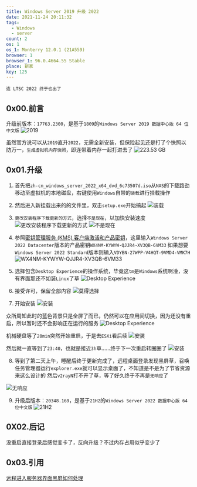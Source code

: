 ```yaml
---
title: Windows Server 2019 升级 2022
date: 2021-11-24 20:11:32
tags:
  - Windows
  - server
count: 2
os: 1
os_1: Monterry 12.0.1 (21A559)
browser: 1
browser_1: 96.0.4664.55 Stable
place: 新家
key: 125
---
```

    连 LTSC 2022 终于也出了
<!-- more -->
## 0x00.前言
升级前版本：`17763.2300`，是基于`1809`的`Windows Server 2019 数据中心版 64 位中文版`
![2019](https://i1.yuangezhizao.cn/macOS/20211124200537.png!webp)

虽然官方说可以从`2019`直升`2022`，无需全新安装，但保险起见还是打了个快照以防万一，`生成虚拟机内存快照`，即连带着内存一起打进去了
![223.53 GB](https://i1.yuangezhizao.cn/macOS/20211124201717.png!webp)

## 0x01.升级
1. 首先把`zh-cn_windows_server_2022_x64_dvd_6c73507d.iso`从`NAS`的下载路劲移动至虚拟机的本地磁盘，右键使用`Windows`自带的`装载`进行挂载操作
2. 然后进入新挂载出来的的文件里，双击`setup.exe`开始搞起
![装载](https://i1.yuangezhizao.cn/macOS/20211124200142.png!webp)

3. `更改安装程序下载更新的方式`，选择`不是现在`，以加快安装速度
![更改安装程序下载更新的方式](https://i1.yuangezhizao.cn/macOS/20211124200153.png!webp)
![不是现在](https://i1.yuangezhizao.cn/macOS/20211124200210.png!webp)

4. 参照[密钥管理服务 (KMS) 客户端激活和产品密钥](https://web.archive.org/web/20211125025910/https://docs.microsoft.com/zh-cn/windows-server/get-started/kms-client-activation-keys)，这里输入`Windows Server 2022 Datacenter`版本的产品密钥`WX4NM-KYWYW-QJJR4-XV3QB-6VM33`
如果想要`Windows Server 2022 Standard`版本则输入`VDYBN-27WPP-V4HQT-9VMD4-VMK7H`
![WX4NM-KYWYW-QJJR4-XV3QB-6VM33](https://i1.yuangezhizao.cn/macOS/20211124200322.png!webp)

5. 选择包含`Desktop Experience`的操作系统，毕竟这`tm`是`Windows`系统啊淦，没有界面那还不如装`Linux`了草
![Desktop Experience](https://i1.yuangezhizao.cn/macOS/20211124200338.png!webp)

6. 接受许可，保留全部内容
![莫得选择](https://i1.yuangezhizao.cn/macOS/20211124200349.png!webp)

7. 开始安装
![安装](https://i1.yuangezhizao.cn/macOS/20211124200655.png!webp)

众所周知此时的蓝色背景只是全屏了而已，仍然可以在应用间切换，因为还没有重启，所以暂时还不会影响正在运行的服务
![Desktop Experience](https://i1.yuangezhizao.cn/macOS/20211124202738.png!webp)

机械硬盘等了`20min`突然开始重启，于是去`ESXi`看后续
![安装](https://i1.yuangezhizao.cn/macOS/20211124205137.png!webp)

然后就一直等到了`23:40`，也就是接近`3h`草……终于下一次重启转圈圈了
![安装](https://i1.yuangezhizao.cn/macOS/20211124233946.png!webp)

8. 等到了第二天上午，睡醒后终于更新完成了，远程桌面登录发现黑屏草，召唤任务管理器运行`explorer.exe`就可以显示桌面了，不知道是不是为了节省资源来这么设计的
然后`v2rayN`打不开了草，等了好久终于不再是`无响应`了

![无响应](https://i1.yuangezhizao.cn/macOS/20211125104722.png!webp)

9. 升级后版本：`20348.169`，是基于`21H2`的`Windows Server 2022 数据中心版 64 位中文版`
![21H2](https://i1.yuangezhizao.cn/macOS/20211125105254.png!webp)

## 0X02.后记
没重启直接登录后感觉变卡了，反向升级？不过内存占用似乎变少了

## 0x03.引用
[远程进入服务器界面黑屏如何处理](https://web.archive.org/web/20211125025713/https://social.technet.microsoft.com/Forums/msonline/fr-FR/8ac9305c-f89b-4843-88fd-1ed5c53fb0a4/36828312433682720837263812115322120300283875440657236312291420)
